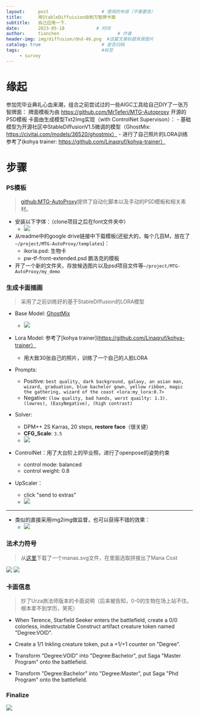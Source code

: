 ```yaml
---
layout:     post                    # 使用的布局（不需要改）
title:      用StableDiffuision自制万智牌卡面
subtitle:   自己应用一下.
date:       2023-05-18            # 时间
author:     tianchen                      # 作者
header-img: img/diffusion/dnd-46.png  #这篇文章标题背景图片  
catalog: true                       # 是否归档
tags:                               #标签
     - survey
---
```


# 缘起

参加完毕业典礼心血来潮，组合之前尝试过的一些AIGC工具给自己DIY了一张万智牌面：
牌面模板为由 https://github.com/MrTeferi/MTG-Autoproxy 开源的PSD模板
卡面由生成模型Txt2Img实现（with ControlNet Supervison）：
    - 基础模型为开源社区中StableDiffusionV1.5微调的模型（GhostMix: https://civitai.com/models/36520/ghostmix）
    - 进行了自己照片的LORA训练参考了(kohya trainer: https://github.com/Linaqruf/kohya-trainer）


# 步骤


### PS模板

> [github:MTG-AutoProxy](https://github.com/MrTeferi/MTG-Autoproxy)提供了自动化脚本以及手动的PSD模板和相关素材。

- 安装以下字体：（clone项目之后在font文件夹中）
    - ![](https://github.com/A-suozhang/MyPicBed/raw/master/img/20230618200039.png)
- 从readme中的google drive链接中下载模板(还挺大的，每个几百M，放在了`~/project/MTG-AutoProxy/templates`)：
    - ikoria.psd: 生物卡
    - pw-tf-front-extended.psd 鹏洛克的模板
- 开了一个新的文件夹，存放候选图片以及psd项目文件等`~/project/MTG-AutoProxy/my_demo`

### 生成卡面插画

> 采用了之前训练好的基于StableDiffusion的LORA模型

- Base Model: [GhostMix](https://civitai.com/models/36520/ghostmix)
    - ![](https://github.com/A-suozhang/MyPicBed/raw/master/img/20230618200834.png)

- Lora Model: 参考了[kohya trainer](https://github.com/Linaqruf/kohya-trainer）
    - 用大致30张自己的照片，训练了一个自己的人脸LORA

- Prompts:
    - Positive: ```best quality, dark background, galaxy, an asian man, wizard, graduation, blue bachelor gown, yellow ribbon, magic the gathering, wizard of the coast <lora:my_lora:0.7> ```
    - Negative: ```(low quality, bad hands, worst quailty: 1.3). (lowres), (EasyNegative), (high contrast)```

- Solver:
    - DPM++ 2S Karras, 20 steps, **restore face**（很关键）
    - **CFG_Scale**: ```3.5```
    - ![](https://github.com/A-suozhang/MyPicBed/raw/master/img/20230618201012.png)


- ControlNet：用了大台阶上的毕业照，进行了openpose的姿势约束
    - control mode: balanced
    - control weight: 0.8

- UpScaler：
    - click "send to extras"
    - ![](https://github.com/A-suozhang/MyPicBed/raw/master/img/20230618202330.png)

---

- 类似的直接采用img2img做监督，也可以获得不错的效果：
    - ![](https://github.com/A-suozhang/MyPicBed/raw/master/img/20230618202152.png)


### 法术力符号

> 从[这里](https://www.slightlymagic.net/forum/viewtopic.php?t=4430)下载了一个manas.svg文件，在里面选取拼接出了Mana Cost

![](https://github.com/A-suozhang/MyPicBed/raw/master/img/20230618162951.png)
![](https://github.com/A-suozhang/MyPicBed/raw/master/img/20230618162909.png)


### 卡面信息

> 抄了Urza旅法师版本的卡面说明（后来被告知，0-0的生物在场上站不住。根本拿不到学历，笑死）

- When Terence, Starfield Seeker enters the battlefield, create a 0/0 colorless, indestructable Construct artifact creature token named "Degree:VOID".

- Create a 1/1 Inkling creature token, put a +1/+1 counter on "Degree".

- Transform "Degree:VOID" into "Degree:Bachelor", put Saga "Master Program" onto the battlefield.

- Transform "Degree:Bachelor" into "Degree:Master", put Saga "Phd Program" onto the battlefield.

### Finalize

![](https://github.com/A-suozhang/MyPicBed/raw/master/img/20230618195641.png)